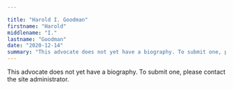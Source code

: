```yaml
---

title: "Harold I. Goodman"
firstname: "Harold"
middlename: "I."
lastname: "Goodman"
date: "2020-12-14"
summary: "This advocate does not yet have a biography. To submit one, please contact the site administrator."
---
```

This advocate does not yet have a biography. To submit one, please contact the site administrator.

